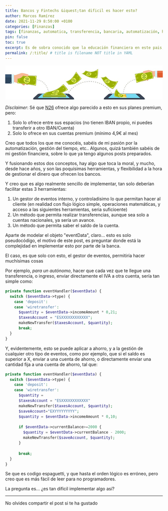 ```yaml
---
title: Bancos y Fintechs &iquest;tan dificil es hacer esto?
author: Marcos Ramírez
date: 2021-11-29 8:50:00 +0100
categories: [Finanzas]
tags: [finanzas, automatica, transferencia, bancaria, automatización, herramientas, gestión, porcentajes, inteligente, automático, automática]
pin: false
toc: true
excerpt: Es de sobra conocido que la educación financiera en este pais, brilla por su ausencia, pero las herramientas para gestionar finanzas, por parte de la banca, también.
permalink: /:title/ # title is filename NOT title in YAML
---
```


![Transferencias Automáticas](/assets/img/headers/transferenciasautomaticas.jpg)

*Disclaimer*: Sé que [N26](https://n26.com/r/marcosr8764) ofrece algo parecido a esto en sus planes premium, pero:
1. Solo lo ofrece entre sus espacios (no tienen IBAN propio, ni puedes transferir a otro IBAN/Cuenta)
2. Solo lo ofrece en sus cuentas premium (mínimo 4,9€ al mes)  



Creo que todos los que me conocéis, sabéis de mi pasión por la automatización, gestión del tiempo, etc..
Algunos, quizá también sabéis de mi gestión financiera, sobre lo que ya tengo algunos posts preparados.

Y fusionando estos dos conceptos, hay algo que toca la moral, y mucho, desde hace años, y son las poquísimas herramientas, y flexibilidad a la hora de gestionar el dinero que ofrecen los bancos.

Y creo que es algo realmente sencillo de implementar, tan solo deberían facilitar estas 3 herramientas:


1. Un gestor de eventos interno, y controladisimo lo que permitan hacer al cliente (en realidad con flujo lógico simple, operaciones matemáticas, y acceso a las siguientes herramientas, seria suficioente)
2. Un método que permita realizar transferencias, aunque sea solo a cuentas nacionales, ya sería un avance.
3. Un método que permita saber el saldo de la cuenta.


Aparte de modelar el objeto "eventData", claro... esto es solo pseudocódigo, el motivo de este post, es preguntar donde está la complejidad en implementar esto por parte de la banca.

El caso, es que solo con esto, el gestor de eventos, permitiría hacer muchísimas cosas

Por ejemplo, *para un autónomo*, hacer que cada vez que te llegue una transferencia, o ingreso, enviar directamente el IVA a otra cuenta, sería tan simple como:


```php
private function eventHandler($eventData) {
  switch ($eventData->type) {
    case 'deposit':
    case 'wiretransfer':
      $quantity = $eventData->incomeAmount * 0,21;
      $taxesAccount = "ESXXXXXXXXXXXX";
      makeNewTransfer($taxesAccount, $quantity);
      break;
  }
}

```
Y, evidentemente, esto se puede aplicar a ahorro, y a la gestión de cualquier otro tipo de eventos, como por ejemplo, que si el saldo es superior a X, enviar a una cuenta de ahorro, o directamente enviar una cantidad fija a una cuenta de ahorro, tal que:

```php
private function eventHandler($eventData) {
  switch ($eventData->type) {
    case 'deposit':
    case 'wiretransfer':
      $quantity =
      $taxesAccount = "ESXXXXXXXXXXXX"
      makeNewTransfer($taxesAccount, $quantity);
      $saveAccount="EXYYYYYYYYY";
      $quantity = $eventData->incomeAmount * 0,10;

      if $eventData->currentBalance>=2000 {
        $quantity = $eventData->currentBalance - 2000;
        makeNewTransfer($saveAccount, $quantity);  
      }

      break;
  }
}

```
Se que es codigo espaguetti, y que hasta el orden lógico es erróneo, pero creo que es más fácil de leer para no programadores.

La pregunta es... ¿es tan dificil implementar algo así?

***
No olvides compartir el post si te ha gustado
